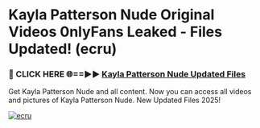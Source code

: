 # Kayla Patterson Nude Original Videos 0nlyFans Leaked - Files Updated! (ecru)

<h3>🔴 CLICK HERE 🌐==►► <a href="https://tinyurl.com/4mcuefdz" rel="nofollow">Kayla Patterson Nude Updated Files</a></h3>

Get Kayla Patterson Nude and all content. Now you can access all videos and pictures of Kayla Patterson Nude. New Updated Files 2025!

[![ecru](https://i.imgur.com/StAQSOY.gif)](https://tinyurl.com/4mcuefdz)
